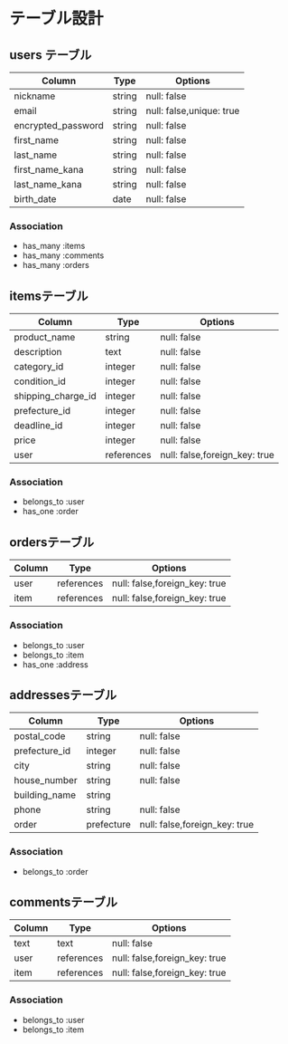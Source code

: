 # テーブル設計

## users テーブル

| Column                | Type    | Options                     |
| ----------------------| ------- | --------------------------- |
| nickname              | string  | null: false                 |
| email                 | string  | null: false,unique: true    |
| encrypted_password    | string  | null: false                 |
| first_name            | string  | null: false                 |
| last_name             | string  | null: false                 |
| first_name_kana       | string  | null: false                 |
| last_name_kana        | string  | null: false                 |
| birth_date            | date    | null: false                 |

### Association
- has_many :items
- has_many :comments
- has_many :orders

## itemsテーブル

| Column             | Type       | Options                       |
| ------------------ | ---------- | ----------------------------- |
| product_name       | string     | null: false                   |
| description        | text       | null: false                   |
| category_id        | integer    | null: false                   |
| condition_id       | integer    | null: false                   |
| shipping_charge_id | integer    | null: false                   |
| prefecture_id      | integer    | null: false                   |
| deadline_id        | integer    | null: false                   |
| price              | integer    | null: false                   |
| user               | references | null: false,foreign_key: true |

### Association
- belongs_to :user
- has_one :order

## ordersテーブル

| Column             | Type       | Options                       |
| ------------------ | ---------- | ----------------------------- |
| user               | references | null: false,foreign_key: true |
| item               | references | null: false,foreign_key: true |

### Association
- belongs_to :user
- belongs_to :item
- has_one :address

## addressesテーブル

| Column             | Type       | Options                       |
| ------------------ | ---------- | ----------------------------- |
| postal_code        | string     | null: false                   |
| prefecture_id      | integer    | null: false                   |
| city               | string     | null: false                   |
| house_number       | string     | null: false                   |
| building_name      | string     |                               |
| phone              | string     | null: false                   |
| order              | prefecture | null: false,foreign_key: true |

### Association
- belongs_to :order

## commentsテーブル

| Column             | Type       | Options                       |
| ------------------ | ---------- | ----------------------------- |
| text               | text       | null: false                   |
| user               | references | null: false,foreign_key: true |
| item               | references | null: false,foreign_key: true |

### Association
- belongs_to :user
- belongs_to :item